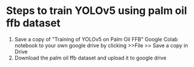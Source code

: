 # Steps to train YOLOv5 using palm oil ffb dataset
1) Save a copy of "Training of YOLOv5 on Palm Oil FFB" Google Colab notebook to your own google drive by clicking >>File >> Save a copy in Drive
2) Download the palm oil ffb dataset and upload it to google drive
